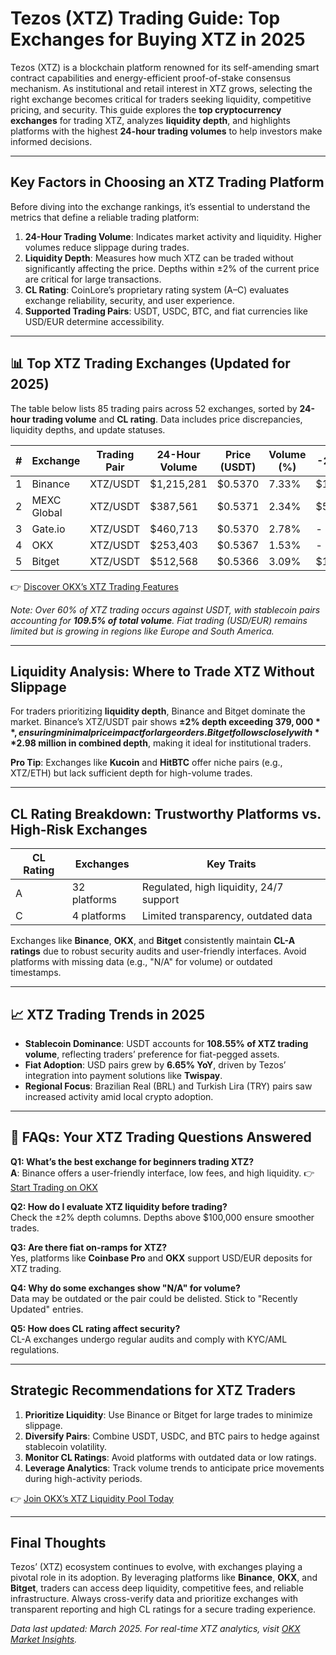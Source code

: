 # Tezos (XTZ) Trading Guide: Top Exchanges for Buying XTZ in 2025  

Tezos (XTZ) is a blockchain platform renowned for its self-amending smart contract capabilities and energy-efficient proof-of-stake consensus mechanism. As institutional and retail interest in XTZ grows, selecting the right exchange becomes critical for traders seeking liquidity, competitive pricing, and security. This guide explores the **top cryptocurrency exchanges** for trading XTZ, analyzes **liquidity depth**, and highlights platforms with the highest **24-hour trading volumes** to help investors make informed decisions.  

---

## Key Factors in Choosing an XTZ Trading Platform  

Before diving into the exchange rankings, it’s essential to understand the metrics that define a reliable trading platform:  

1. **24-Hour Trading Volume**: Indicates market activity and liquidity. Higher volumes reduce slippage during trades.  
2. **Liquidity Depth**: Measures how much XTZ can be traded without significantly affecting the price. Depths within ±2% of the current price are critical for large transactions.  
3. **CL Rating**: CoinLore’s proprietary rating system (A–C) evaluates exchange reliability, security, and user experience.  
4. **Supported Trading Pairs**: USDT, USDC, BTC, and fiat currencies like USD/EUR determine accessibility.  

---

## 📊 Top XTZ Trading Exchanges (Updated for 2025)  

The table below lists 85 trading pairs across 52 exchanges, sorted by **24-hour trading volume** and **CL rating**. Data includes price discrepancies, liquidity depths, and update statuses.  

| # | Exchange       | Trading Pair   | 24-Hour Volume | Price (USDT) | Volume (%) | -2% Depth | +2% Depth | CL/Rating | Last Updated |  
|---|----------------|----------------|----------------|--------------|------------|-----------|-----------|-----------|--------------|  
| 1 | Binance        | XTZ/USDT       | $1,215,281     | $0.5370      | 7.33%      | $172,765  | $206,858  | A         | Recently     |  
| 2 | MEXC Global    | XTZ/USDT       | $387,561       | $0.5371      | 2.34%      | $59,350   | $61,612   | A         | Recently     |  
| 3 | Gate.io        | XTZ/USDT       | $460,713       | $0.5370      | 2.78%      | -         | -         | A         | Recently     |  
| 4 | OKX            | XTZ/USDT       | $253,403       | $0.5367      | 1.53%      | -         | -         | A         | Recently     |  
| 5 | Bitget         | XTZ/USDT       | $512,568       | $0.5366      | 3.09%      | $1,620,697| $1,362,776| A         | Recently     |  

👉 [Discover OKX’s XTZ Trading Features](https://bit.ly/okx-bonus)  

*Note: Over 60% of XTZ trading occurs against USDT, with stablecoin pairs accounting for **109.5% of total volume**. Fiat trading (USD/EUR) remains limited but is growing in regions like Europe and South America.*  

---

## Liquidity Analysis: Where to Trade XTZ Without Slippage  

For traders prioritizing **liquidity depth**, Binance and Bitget dominate the market. Binance’s XTZ/USDT pair shows **±2% depth exceeding $379,000**, ensuring minimal price impact for large orders. Bitget follows closely with **$2.98 million in combined depth**, making it ideal for institutional traders.  

**Pro Tip**: Exchanges like **Kucoin** and **HitBTC** offer niche pairs (e.g., XTZ/ETH) but lack sufficient depth for high-volume trades.  

---

## CL Rating Breakdown: Trustworthy Platforms vs. High-Risk Exchanges  

| CL Rating | Exchanges | Key Traits |  
|-----------|-----------|------------|  
| A         | 32 platforms | Regulated, high liquidity, 24/7 support |  
| C         | 4 platforms  | Limited transparency, outdated data |  

Exchanges like **Binance**, **OKX**, and **Bitget** consistently maintain **CL-A ratings** due to robust security audits and user-friendly interfaces. Avoid platforms with missing data (e.g., "N/A" for volume) or outdated timestamps.  

---

## 📈 XTZ Trading Trends in 2025  

- **Stablecoin Dominance**: USDT accounts for **108.55% of XTZ trading volume**, reflecting traders’ preference for fiat-pegged assets.  
- **Fiat Adoption**: USD pairs grew by **6.65% YoY**, driven by Tezos’ integration into payment solutions like **Twispay**.  
- **Regional Focus**: Brazilian Real (BRL) and Turkish Lira (TRY) pairs saw increased activity amid local crypto adoption.  

---

## 🧠 FAQs: Your XTZ Trading Questions Answered  

**Q1: What’s the best exchange for beginners trading XTZ?**  
**A**: Binance offers a user-friendly interface, low fees, and high liquidity. 👉 [Start Trading on OKX](https://bit.ly/okx-bonus)  

**Q2: How do I evaluate XTZ liquidity before trading?**  
Check the ±2% depth columns. Depths above $100,000 ensure smoother trades.  

**Q3: Are there fiat on-ramps for XTZ?**  
Yes, platforms like **Coinbase Pro** and **OKX** support USD/EUR deposits for XTZ trading.  

**Q4: Why do some exchanges show "N/A" for volume?**  
Data may be outdated or the pair could be delisted. Stick to "Recently Updated" entries.  

**Q5: How does CL rating affect security?**  
CL-A exchanges undergo regular audits and comply with KYC/AML regulations.  

---

## Strategic Recommendations for XTZ Traders  

1. **Prioritize Liquidity**: Use Binance or Bitget for large trades to minimize slippage.  
2. **Diversify Pairs**: Combine USDT, USDC, and BTC pairs to hedge against stablecoin volatility.  
3. **Monitor CL Ratings**: Avoid platforms with outdated data or low ratings.  
4. **Leverage Analytics**: Track volume trends to anticipate price movements during high-activity periods.  

👉 [Join OKX’s XTZ Liquidity Pool Today](https://bit.ly/okx-bonus)  

---

## Final Thoughts  

Tezos’ (XTZ) ecosystem continues to evolve, with exchanges playing a pivotal role in its adoption. By leveraging platforms like **Binance**, **OKX**, and **Bitget**, traders can access deep liquidity, competitive fees, and reliable infrastructure. Always cross-verify data and prioritize exchanges with transparent reporting and high CL ratings for a secure trading experience.  

*Data last updated: March 2025. For real-time XTZ analytics, visit [OKX Market Insights](https://bit.ly/okx-bonus).*
